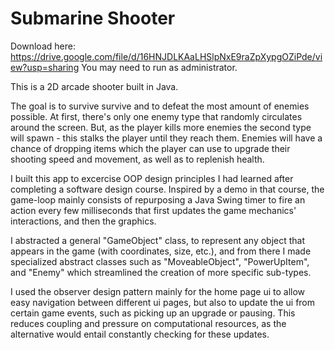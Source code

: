 # Submarine Shooter

Download here: https://drive.google.com/file/d/16HNJDLKAaLHSlpNxE9raZpXypgOZiPde/view?usp=sharing You may need to run as administrator.

This is a 2D arcade shooter built in Java.

The goal is to survive survive and to defeat the most amount of enemies possible.
At first, there's only one enemy type that randomly circulates around the screen. But, as the player kills more enemies the second type will spawn - this stalks the player until they reach them. Enemies will have a chance of dropping items which the player can use to upgrade their shooting speed and movement, as well as to replenish health. 

I built this app to excercise OOP design principles I had learned after completing a software design course. Inspired by a demo in that course, the game-loop mainly consists of repurposing a Java Swing timer to fire an action every few milliseconds that first updates the game mechanics' interactions, and then the graphics. 

I abstracted a general "GameObject" class, to represent any object that appears in the game (with coordinates, size, etc.), and from there I made specialized abstract classes such as "MoveableObject", "PowerUpItem", and "Enemy" which streamlined the creation of more specific sub-types. 

I used the observer design pattern mainly for the home page ui to allow easy navigation between different ui pages, but also to update the ui from certain game events, such as picking up an upgrade or pausing. This reduces coupling and pressure on computational resources, as the alternative would entail constantly checking for these updates. 
